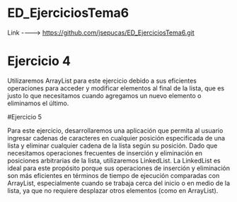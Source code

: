 # ED_EjerciciosTema6

Link ----> https://github.com/jsepucas/ED_EjerciciosTema6.git


# Ejercicio 4

Utilizaremos ArrayList para este ejercicio debido a sus eficientes operaciones para acceder y modificar elementos al final de la lista, que es justo lo que necesitamos cuando agregamos un nuevo elemento o eliminamos el último.

#Ejercicio 5 

Para este ejercicio, desarrollaremos una aplicación que permita al usuario ingresar cadenas de caracteres en cualquier posición especificada de una lista y eliminar cualquier cadena de la lista según su posición. Dado que necesitamos operaciones frecuentes de inserción y eliminación en posiciones arbitrarias de la lista, utilizaremos LinkedList. La LinkedList es ideal para este propósito porque sus operaciones de inserción y eliminación son más eficientes en términos de tiempo de ejecución comparadas con ArrayList, especialmente cuando se trabaja cerca del inicio o en medio de la lista, ya que no requiere desplazar otros elementos (como en ArrayList).
